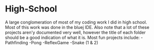 # High-School
A large conglomeration of most of my coding work I did in high school.
Most of this work was done in the bluej IDE.
Also note that a lot of these projects aren'y documented very well, however
the title of each folder should be a good indication of what it is.
Most fun projects include:
  -Pathfinding
  -Pong
  -ReflexGame
  -Snake (1 & 2)
